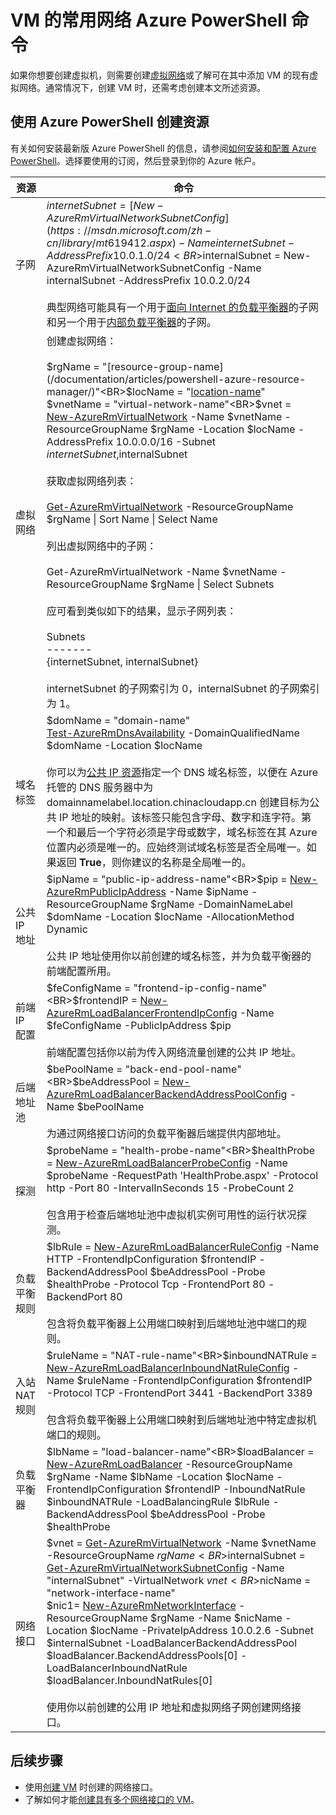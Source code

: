 <properties
	pageTitle="VM 的常用网络 PowerShell 命令 | Azure"
	description="可用于为 VM 创建虚拟网络及其关联资源的常用 PowerShell 命令。"
	services="virtual-machines-windows"
	documentationCenter=""
	authors="davidmu1"
	manager="timlt"
	editor=""
	tags="azure-resource-manager"/>

<tags
	ms.service="virtual-machines-windows"
	ms.date="06/07/2016"
	wacn.date="07/11/2016"/>

# VM 的常用网络 Azure PowerShell 命令

如果你想要创建虚拟机，则需要创建[虚拟网络](/documentation/articles/virtual-networks-overview/)或了解可在其中添加 VM 的现有虚拟网络。通常情况下，创建 VM 时，还需考虑创建本文所述资源。

## 使用 Azure PowerShell 创建资源

有关如何安装最新版 Azure PowerShell 的信息，请参阅[如何安装和配置 Azure PowerShell](/documentation/articles/powershell-install-configure/)。选择要使用的订阅，然后登录到你的 Azure 帐户。

资源 | 命令 
-------------- | -------------------------
子网 | $internetSubnet = [New-AzureRmVirtualNetworkSubnetConfig](https://msdn.microsoft.com/zh-cn/library/mt619412.aspx) -Name internetSubnet -AddressPrefix 10.0.1.0/24<BR>$internalSubnet = New-AzureRmVirtualNetworkSubnetConfig -Name internalSubnet -AddressPrefix 10.0.2.0/24<BR><BR>典型网络可能具有一个用于[面向 Internet 的负载平衡器](/documentation/articles/load-balancer-internet-overview/)的子网和另一个用于[内部负载平衡器](/documentation/articles/load-balancer-internal-overview/)的子网。 |
虚拟网络 | 创建虚拟网络：<BR><BR>$rgName = "[resource-group-name](/documentation/articles/powershell-azure-resource-manager/)"<BR>$locName = "[location-name](https://msdn.microsoft.com/zh-cn/library/azure/dn495177.aspx)"<BR>$vnetName = "virtual-network-name"<BR>$vnet = [New-AzureRmVirtualNetwork](https://msdn.microsoft.com/zh-cn/library/mt603657.aspx) -Name $vnetName -ResourceGroupName $rgName -Location $locName -AddressPrefix 10.0.0.0/16 -Subnet $internetSubnet,$internalSubnet<BR><BR>获取虚拟网络列表：<BR><BR>[Get-AzureRmVirtualNetwork](https://msdn.microsoft.com/zh-cn/library/mt603515.aspx) -ResourceGroupName $rgName &#124; Sort Name &#124; Select Name<BR><BR>列出虚拟网络中的子网：<BR><BR>Get-AzureRmVirtualNetwork -Name $vnetName -ResourceGroupName $rgName &#124; Select Subnets<BR><BR>应可看到类似如下的结果，显示子网列表：<BR><BR>Subnets<BR>-------<BR>{internetSubnet, internalSubnet}<BR><BR>internetSubnet 的子网索引为 0，internalSubnet 的子网索引为 1。
域名标签 | $domName = "domain-name"<BR>[Test-AzureRmDnsAvailability](https://msdn.microsoft.com/zh-cn/library/mt619419.aspx) -DomainQualifiedName $domName -Location $locName<BR><BR>你可以为[公共 IP 资源](/documentation/articles/virtual-network-ip-addresses-overview-arm/)指定一个 DNS 域名标签，以便在 Azure 托管的 DNS 服务器中为 domainnamelabel.location.chinacloudapp.cn 创建目标为公共 IP 地址的映射。该标签只能包含字母、数字和连字符。第一个和最后一个字符必须是字母或数字，域名标签在其 Azure 位置内必须是唯一的。应始终测试域名标签是否全局唯一。如果返回 **True**，则你建议的名称是全局唯一的。
公共 IP 地址 | $ipName = "public-ip-address-name"<BR>$pip = [New-AzureRmPublicIpAddress](https://msdn.microsoft.com/zh-cn/library/mt603620.aspx) -Name $ipName -ResourceGroupName $rgName -DomainNameLabel $domName -Location $locName -AllocationMethod Dynamic<BR><BR>公共 IP 地址使用你以前创建的域名标签，并为负载平衡器的前端配置所用。
前端 IP 配置 | $feConfigName = "frontend-ip-config-name"<BR>$frontendIP = [New-AzureRmLoadBalancerFrontendIpConfig](https://msdn.microsoft.com/zh-cn/library/mt603510.aspx) -Name $feConfigName -PublicIpAddress $pip<BR><BR>前端配置包括你以前为传入网络流量创建的公共 IP 地址。
后端地址池 | $bePoolName = "back-end-pool-name"<BR>$beAddressPool = [New-AzureRmLoadBalancerBackendAddressPoolConfig](https://msdn.microsoft.com/zh-cn/library/mt603791.aspx) -Name $bePoolName<BR><BR>为通过网络接口访问的负载平衡器后端提供内部地址。
探测 | $probeName = "health-probe-name"<BR>$healthProbe = [New-AzureRmLoadBalancerProbeConfig](https://msdn.microsoft.com/zh-cn/library/mt603847.aspx) -Name $probeName -RequestPath 'HealthProbe.aspx' -Protocol http -Port 80 -IntervalInSeconds 15 -ProbeCount 2<BR><BR>包含用于检查后端地址池中虚拟机实例可用性的运行状况探测。
负载平衡规则 | $lbRule = [New-AzureRmLoadBalancerRuleConfig](https://msdn.microsoft.com/zh-cn/library/mt619391.aspx) -Name HTTP -FrontendIpConfiguration $frontendIP -BackendAddressPool $beAddressPool -Probe $healthProbe -Protocol Tcp -FrontendPort 80 -BackendPort 80<BR><BR>包含将负载平衡器上公用端口映射到后端地址池中端口的规则。
入站 NAT 规则 | $ruleName = "NAT-rule-name"<BR>$inboundNATRule = [New-AzureRmLoadBalancerInboundNatRuleConfig](https://msdn.microsoft.com/zh-cn/library/mt603606.aspx) -Name $ruleName -FrontendIpConfiguration $frontendIP -Protocol TCP -FrontendPort 3441 -BackendPort 3389<BR><BR>包含将负载平衡器上公用端口映射到后端地址池中特定虚拟机端口的规则。
负载平衡器 | $lbName = "load-balancer-name"<BR>$loadBalancer = [New-AzureRmLoadBalancer](https://msdn.microsoft.com/zh-cn/library/mt619450.aspx) -ResourceGroupName $rgName -Name $lbName -Location $locName -FrontendIpConfiguration $frontendIP -InboundNatRule $inboundNATRule -LoadBalancingRule $lbRule -BackendAddressPool $beAddressPool -Probe $healthProbe
网络接口 | $vnet = [Get-AzureRmVirtualNetwork](https://msdn.microsoft.com/zh-cn/library/mt603515.aspx) -Name $vnetName -ResourceGroupName $rgName<BR>$internalSubnet = [Get-AzureRmVirtualNetworkSubnetConfig](https://msdn.microsoft.com/zh-cn/library/mt603817.aspx) -Name "internalSubnet" -VirtualNetwork $vnet<BR>$nicName = "network-interface-name"<BR>$nic1= [New-AzureRmNetworkInterface](https://msdn.microsoft.com/zh-cn/library/mt619370.aspx) -ResourceGroupName $rgName -Name $nicName -Location $locName -PrivateIpAddress 10.0.2.6 -Subnet $internalSubnet -LoadBalancerBackendAddressPool $loadBalancer.BackendAddressPools[0] -LoadBalancerInboundNatRule $loadBalancer.InboundNatRules[0]<BR><BR>使用你以前创建的公用 IP 地址和虚拟网络子网创建网络接口。
	
## 后续步骤

- 使用[创建 VM](/documentation/articles/virtual-machines-windows-ps-create/) 时创建的网络接口。
- 了解如何才能[创建具有多个网络接口的 VM](/documentation/articles/virtual-networks-multiple-nics/)。

<!---HONumber=Mooncake_0704_2016-->
